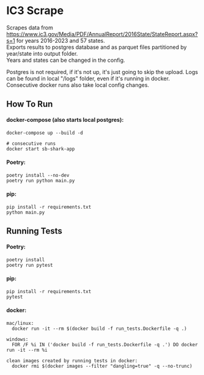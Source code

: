 # IC3 Scrape

Scrapes data from https://www.ic3.gov/Media/PDF/AnnualReport/2016State/StateReport.aspx?s=1 for years 2016-2023 and 57 states.   
Exports results to postgres database and as parquet files partitioned by year/state into output folder.   
Years and states can be changed in the config.

Postgres is not required, if it's not up, it's just going to skip the upload.
Logs can be found in local "/logs" folder, even if it's running in docker.   
Consecutive docker runs also take local config changes.

## How To Run
#### docker-compose (also starts local postgres):
```
docker-compose up --build -d

# consecutive runs
docker start sb-shark-app
```

#### Poetry:
```
poetry install --no-dev
poetry run python main.py
```

#### pip:
```
pip install -r requirements.txt
python main.py 
```


## Running Tests
#### Poetry:
```
poetry install
poetry run pytest
```

#### pip:
```
pip install -r requirements.txt
pytest
```

#### docker:
```
mac/linux:
  docker run -it --rm $(docker build -f run_tests.Dockerfile -q .)

windows:
  FOR /F %i IN ('docker build -f run_tests.Dockerfile -q .') DO docker run -it --rm %i

clean images created by running tests in docker:
  docker rmi $(docker images --filter "dangling=true" -q --no-trunc)
```


 
